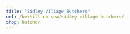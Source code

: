 ```yaml
---
title: "Sidley Village Butchers"
url: /bexhill-on-sea/sidley-village-butchers/
shop: butcher
---
```

